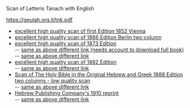 Scan of Letteris Tanach with English 

https://geulah.org.il/tnk.pdf

- [excellent high quality scan of first Edition 1852 Vienna](https://www.nli.org.il/en/books/NNL_ALEPH002093804/NLI)
- [excellent high quality scan of 1866 Edition Berlin two column](https://www.nli.org.il/en/books/NNL_ALEPH002093770/NLI)
- [excellent high quality scan of 1873 Edition](https://drive.google.com/file/d/1kbnzR-eTDbfzHQr7xEDT6sW3kfORH6K2/view?usp=sharing)<br>
-- [same as above different link (needs account to download full book)](https://babel.hathitrust.org/cgi/pt?id=uc1.a0000013649&view=1up&seq=16)<br>
-- [same as above different link](https://hdl.handle.net/2027/uc1.a0000013649?urlappend=%3Bui=embed)<br>
- [excellent high quality scan of 1882 Edition](https://archive.org/download/b30094264/b30094264.pdf)<br>
-- [same as above different link](https://upload.wikimedia.org/wikipedia/commons/8/80/Letteris-1882.pdf)<br>
- [Scan of The Holy Bible in the Original Hebrew and Greek 1888 Edition two columns - low quality scan](https://upload.wikimedia.org/wikipedia/commons/1/13/Bible-Hebrew-Greek-1888-IA.pdf)<br>
-- [same as above different link](https://archive.org/details/holybibleinorig00lettgoog/holybibleinorig00lettgoog.pdf)<br>
- [Hebrew Publishing Company's 1910 reprint](https://ia802300.us.archive.org/15/items/Letteris_Tanakh/Letteris_Tanakh.pdf)<br>
-- [same as above different link](https://ia800503.us.archive.org/19/items/torahneviimukhe00lett/torahneviimukhe00lett_bw.pdf)<br>
